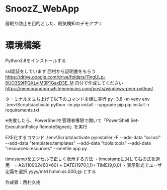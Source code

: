 # SnoozZ_WebApp
居眠り防止を目的とした、眠気検知のデモアプリ

# 環境構築
Python3.8をインストールする

ssl認証をしています
西村から証明書をもらう
https://drive.google.com/drive/folders/11ngULp-8UO3S9fPGXLvIM3P1GaxD3E_M
自分で作成してください
https://memorandom.whitepenguins.com/posts/windows-pem-python/

ターミナルを立ち上げて以下のコマンドを順に実行
py -3.8 -m venv env
.\env\Scripts\activate
python -m pip install --upgrade pip
pip install -r requirements.txt

※失敗したら、PowerShellを管理者権限で開いて「PowerShell Set-ExecutionPolicy RemoteSigned」を実行

EXE化するコマンド
.\env\Scripts\activate
pyinstaller -F --add-data "ssl:ssl" --add-data "templates:templates" --add-data "tools:tools" --add-data "resources:resources" --onefile app.py

timestampをエクセルで正しく表示する方法
・timestampに対して右の式を適用　= A2/(1000*24*60*60) + DATE(1970,1,1)+ TIME(9,0,0)
・表示形式でユーザ定義を選択  yyyy/m/d h:mm:ss.000;@   とする

作成者：西村久樹
